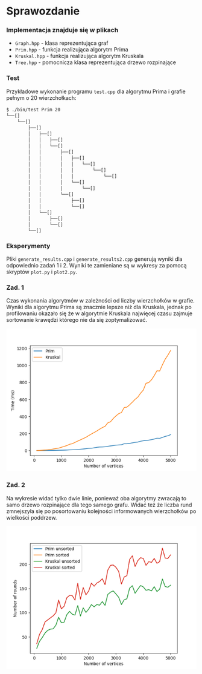 # Sprawozdanie

### Implementacja znajduje się w plikach
- `Graph.hpp`   - klasa reprezentująca graf
- `Prim.hpp`    - funkcja realizująca algorytm Prima
- `Kruskal.hpp` - funkcja realizująca algorytm Kruskala
- `Tree.hpp`    - pomocnicza klasa reprezentująca drzewo rozpinające

### Test
Przykładowe wykonanie programu `test.cpp` dla algorytmu Prima i grafie pełnym o 20 wierzchołkach:
```console
$ ./bin/test Prim 20
└──[]
    └──[]
        ├──[]
        │   ├──[]
        │   │   ├──[]
        │   │   └──[]
        │   │       ├──[]
        │   │       │   ├──[]
        │   │       │   │   └──[]
        │   │       │   │       └──[]
        │   │       │   │           └──[]
        │   │       │   └──[]
        │   │       │       └──[]
        │   │       └──[]
        │   │           ├──[]
        │   │           └──[]
        │   └──[]
        │       ├──[]
        │       └──[]
        └──[]
```

### Eksperymenty
Pliki `generate_results.cpp` i `generate_results2.cpp` generują wyniki dla odpowiednio zadań 1 i 2.
Wyniki te zamieniane są w wykresy za pomocą skryptów `plot.py` i `plot2.py`.

### Zad. 1
Czas wykonania algorytmów w zależności od liczby wierzchołków w grafie.
Wyniki dla algorytmu Prima są znacznie lepsze niż dla Kruskala, jednak po profilowaniu okazało się że w algorytmie Kruskala najwięcej czasu zajmuje sortowanie krawędzi którego nie da się zoptymalizować.

![Zad. 1](plots/plot.png)

### Zad. 2
Na wykresie widać tylko dwie linie, ponieważ oba algorytmy zwracają to samo drzewo rozpinające dla tego samego grafu. Widać też że liczba rund zmnejszyła się po posortowaniu kolejności informowanych wierzchołków po wielkości poddrzew.

![Zad. 2](plots/plot2.png)
